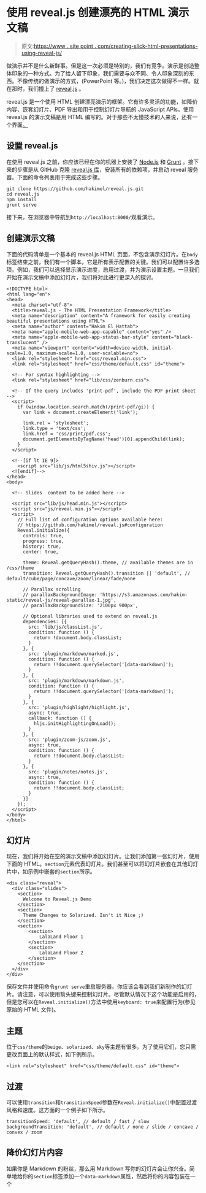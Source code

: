 # 使用 reveal.js 创建漂亮的 HTML 演示文稿

> 原文:[https://www . site point . com/creating-slick-html-presentations-using-reveal-js/](https://www.sitepoint.com/creating-slick-html-presentations-using-reveal-js/)

做演示并不是什么新鲜事。但是这一次必须是特别的，我们有竞争。演示是创造整体印象的一种方式。为了给人留下印象，我们需要与众不同、令人印象深刻的东西。不像传统的做演示的方式，(PowerPoint 等。)，我们决定这次做得不一样。就在那时，我们撞上了 [reveal.js](http://lab.hakim.se/reveal-js/#/) 。

reveal.js 是一个使用 HTML 创建漂亮演示的框架。它有许多灵活的功能，如降价内容、嵌套幻灯片、PDF 导出和用于控制幻灯片导航的 JavaScript APIs。使用 reveal.js 的演示文稿是用 HTML 编写的。对于那些不太懂技术的人来说，还有一个界面[。](https://slid.es)

## 设置 reveal.js

在使用 reveal.js 之前，你应该已经在你的机器上安装了 [Node.js](http://nodejs.org/) 和 [Grunt](http://gruntjs.com/getting-started#installing-the-cli) 。接下来的步骤是从 GitHub 克隆 [reveal.js 库](https://github.com/hakimel/reveal.js.git)，安装所有的依赖项，并启动 reveal 服务器。下面的命令列表用于完成这些步骤。

```
git clone https://github.com/hakimel/reveal.js.git
cd reveal.js
npm install
grunt serve
```

接下来，在浏览器中导航到`http://localhost:8000/`观看演示。

## 创建演示文稿

下面的代码清单是一个基本的 reveal.js HTML 页面，不包含演示幻灯片。在`body`标签结束之前，我们有一个脚本，它是所有表示配置的关键。我们可以配置许多选项。例如，我们可以选择显示演示进度，启用过渡，并为演示设置主题。一旦我们开始在演示文稿中添加幻灯片，我们将对此进行更深入的探讨。

```
<!DOCTYPE html>
<html lang="en">
<head>
  <meta charset="utf-8">
  <title>reveal.js - The HTML Presentation Framework</title>
  <meta name="description" content="A framework for easily creating beautiful presentations using HTML">
  <meta name="author" content="Hakim El Hattab">
  <meta name="apple-mobile-web-app-capable" content="yes" />
  <meta name="apple-mobile-web-app-status-bar-style" content="black-translucent" />
  <meta name="viewport" content="width=device-width, initial-scale=1.0, maximum-scale=1.0, user-scalable=no">
  <link rel="stylesheet" href="css/reveal.min.css">
  <link rel="stylesheet" href="css/theme/default.css" id="theme">

  <!-- For syntax highlighting -->
  <link rel="stylesheet" href="lib/css/zenburn.css">

  <!-- If the query includes 'print-pdf', include the PDF print sheet -->
  <script>
    if (window.location.search.match(/print-pdf/gi)) {
      var link = document.createElement('link');

      link.rel = 'stylesheet';
      link.type = 'text/css';
      link.href = 'css/print/pdf.css';
      document.getElementsByTagName('head')[0].appendChild(link);
    }
  </script>

  <!--[if lt IE 9]>
    <script src="lib/js/html5shiv.js"></script>
  <![endif]-->
</head>
<body>

  <!-- Slides  content to be added here -->

  <script src="lib/js/head.min.js"></script>
  <script src="js/reveal.min.js"></script>
  <script>
    // Full list of configuration options available here:
    // https://github.com/hakimel/reveal.js#configuration
    Reveal.initialize({
      controls: true,
      progress: true,
      history: true,
      center: true,

      theme: Reveal.getQueryHash().theme, // available themes are in /css/theme
      transition: Reveal.getQueryHash().transition || 'default', // default/cube/page/concave/zoom/linear/fade/none

      // Parallax scrolling
      // parallaxBackgroundImage: 'https://s3.amazonaws.com/hakim-static/reveal-js/reveal-parallax-1.jpg',
      // parallaxBackgroundSize: '2100px 900px',

      // Optional libraries used to extend on reveal.js
      dependencies: [{
        src: 'lib/js/classList.js',
        condition: function () {
          return !document.body.classList;
        }
      }, {
        src: 'plugin/markdown/marked.js',
        condition: function () {
          return !!document.querySelector('[data-markdown]');
        }
      }, {
        src: 'plugin/markdown/markdown.js',
        condition: function () {
          return !!document.querySelector('[data-markdown]');
        }
      }, {
        src: 'plugin/highlight/highlight.js',
        async: true,
        callback: function () {
          hljs.initHighlightingOnLoad();
        }
      }, {
        src: 'plugin/zoom-js/zoom.js',
        async: true,
        condition: function () {
          return !!document.body.classList;
        }
      }, {
        src: 'plugin/notes/notes.js',
        async: true,
        condition: function () {
          return !!document.body.classList;
        }
      }]
    });
  </script>
</body>
</html>
```

## 幻灯片

现在，我们将开始在空的演示文稿中添加幻灯片。让我们添加第一张幻灯片，使用下面的 HTML。`section`元素代表幻灯片。我们甚至可以将幻灯片嵌套在其他幻灯片中，如示例中嵌套的`section`所示。

```
<div class="reveal">
  <div class="slides">
    <section>
      Welcome to Reveal.js Demo
    </section>
    <section>
      Theme Changes to Solarized. Isn't it Nice ;)
    </section>
    <section>
        <section>
            LalaLand Floor 1
        </section>
        <section>
            LalaLand Floor 2
        </section>
    </section>
  </div>
</div>
```

保存文件并使用命令`grunt serve`重启服务器。你应该会看到我们新制作的幻灯片。请注意，可以使用箭头键来控制幻灯片。尽管默认情况下这个功能是启用的，但是您可以在`Reveal.initialize()`方法中使用`keyboard: true`来配置行为(参见原始的 HTML 文件)。

## 主题

位于`css/theme`的`beige`、`solarized`、`sky`等主题有很多。为了使用它们，您只需更改页面上的默认样式，如下例所示。

```
<link rel="stylesheet" href="css/theme/default.css" id="theme">
```

## 过渡

可以使用`transition`和`transitionSpeed`参数在`Reveal.initialize()`中配置过渡风格和速度。这方面的一个例子如下所示。

```
transitionSpeed: 'default', // default / fast / slow
backgroundTransition: 'default', // default / none / slide / concave / convex / zoom
```

## 降价幻灯片内容

如果你是 Markdown 的粉丝，那么用 Markdown 写你的幻灯片会让你兴奋。简单地给你的`section`标签添加一个`data-markdown`属性，然后将你的内容包装在一个